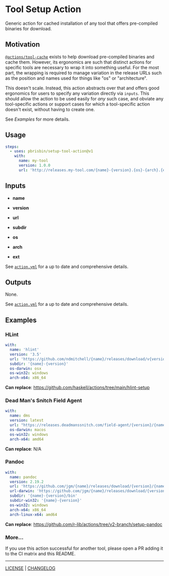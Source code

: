 # Tool Setup Action

Generic action for cached installation of any tool that offers pre-compiled
binaries for download.

## Motivation

[`@actions/tool-cache`][tc] exists to help download pre-compiled binaries and
cache them. However, its ergonomics are such that distinct actions for specific
tools are necessary to wrap it into something useful. For the most part, the
wrapping is required to manage variation in the release URLs such as the
position and names used for things like "os" or "architecture".

[tc]: https://github.com/actions/toolkit/tree/main/packages/tool-cache

This doesn't scale. Instead, this action abstracts over that and offers good
ergonomics for users to specify any variation directly via `inputs`. This should
allow the action to be used easily for *any* such case, and obviate any
tool-specific actions or support cases for which a tool-specific action doesn't
exist, without having to create one.

See _Examples_ for more details.

## Usage

```yaml
steps:
  - uses: pbrisbin/setup-tool-action@v1
    with:
      name: my-tool
      version: 1.0.0
      url: 'http://releases.my-tool.com/{name}-{version}.{os}-{arch}.{ext}'
```

## Inputs

- **name**

- **version**

- **url**

- **subdir**

- **os**

- **arch**

- **ext**

See [`action.yml`](./action.yml) for a up to date and comprehensive details.

## Outputs

None.

See [`action.yml`](./action.yml) for a up to date and comprehensive details.

## Examples

### HLint

```yaml
with:
  name: 'hlint'
  version: '3.5'
  url: 'https://github.com/ndmitchell/{name}/releases/download/v{version}/{name}-{version}-{arch}-{os}.{ext}'
  subdir: '{name}-{version}'
  os-darwin: osx
  os-win32: windows
  arch-x64: x86_64
```

**Can replace**: https://github.com/haskell/actions/tree/main/hlint-setup

### Dead Man's Snitch Field Agent

```yaml
with:
  name: dms
  version: latest
  url: "https://releases.deadmanssnitch.com/field-agent/{version}/{name}_{os}_{arch}.{ext}"
  os-darwin: macos
  os-win32: windows
  arch-x64: amd64
```

**Can replace**: N/A

### Pandoc

```yaml
with:
  name: pandoc
  version: 2.19.2
  url: 'https://github.com/jgm/{name}/releases/download/{version}/{name}-{version}-{os}-{arch}.{ext}'
  url-darwin: 'https://github.com/jgm/{name}/releases/download/{version}/{name}-{version}-macOS.zip'
  subdir: '{name}-{version}/bin'
  subdir-win32: '{name}-{version}'
  os-win32: windows
  arch-x64: x86_64
  arch-linux-x64: amd64
```

**Can replace**: https://github.com/r-lib/actions/tree/v2-branch/setup-pandoc

### More...

If you use this action successful for another tool, please open a PR adding it
to the CI matrix and this README.

---

[LICENSE](./LICENSE) | [CHANGELOG](./CHANGELOG.md)
